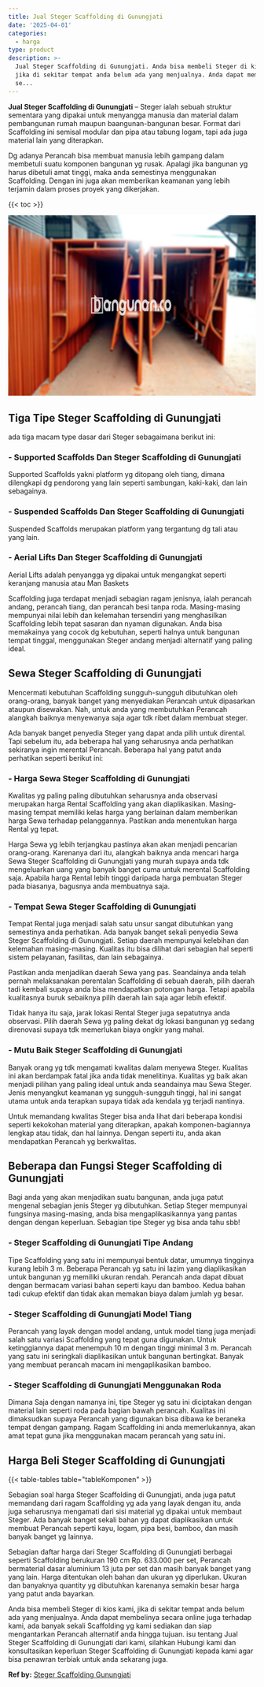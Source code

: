 ```yaml
---
title: Jual Steger Scaffolding di Gunungjati
date: '2025-04-01'
categories:
  - harga
type: product
description: >-
  Jual Steger Scaffolding di Gunungjati. Anda bisa membeli Steger di kios kami,
  jika di sekitar tempat anda belum ada yang menjualnya. Anda dapat membelinya
  se...
---
```


**Jual Steger Scaffolding di Gunungjati** – Steger ialah sebuah struktur sementara yang dipakai untuk menyangga manusia dan material dalam pembangunan rumah maupun baangunan-bangunan besar. Format dari Scaffolding ini semisal modular dan pipa atau tabung logam, tapi ada juga material lain yang diterapkan.

Dg adanya Perancah bisa membuat manusia lebih gampang dalam membetuli suatu komponen bangunan yg rusak. Apalagi jika bangunan yg harus dibetuli amat tinggi, maka anda semestinya menggunakan Scaffolding. Dengan ini juga akan memberikan keamanan yang lebih terjamin dalam proses proyek yang dikerjakan.

{{< toc >}}

![Jual Steger Scaffolding di Gunungjati](/images/sewa-scaffolding-steger-25.png)

## Tiga Tipe Steger Scaffolding di Gunungjati

ada tiga macam type dasar dari Steger sebagaimana berikut ini:

### \- Supported Scaffolds Dan Steger Scaffolding di Gunungjati

Supported Scaffolds yakni platform yg ditopang oleh tiang, dimana dilengkapi dg pendorong yang lain seperti sambungan, kaki-kaki, dan lain sebagainya.

### \- Suspended Scaffolds Dan Steger Scaffolding di Gunungjati

Suspended Scaffolds merupakan platform yang tergantung dg tali atau yang lain.

### \- Aerial Lifts Dan Steger Scaffolding di Gunungjati

Aerial Lifts adalah penyangga yg dipakai untuk mengangkat seperti keranjang manusia atau Man Baskets

Scaffolding juga terdapat menjadi sebagian ragam jenisnya, ialah perancah andang, perancah tiang, dan perancah besi tanpa roda. Masing-masing mempunyai nilai lebih dan kelemahan tersendiri yang menghasilkan Scaffolding lebih tepat sasaran dan nyaman digunakan. Anda bisa memakainya yang cocok dg kebutuhan, seperti halnya untuk bangunan tempat tinggal, menggunakan Steger andang menjadi alternatif yang paling ideal.

## Sewa Steger Scaffolding di Gunungjati

Mencermati kebutuhan Scaffolding sungguh-sungguh dibutuhkan oleh orang-orang, banyak banget yang menyediakan Perancah untuk dipasarkan ataupun disewakan. Nah, untuk anda yang membutuhkan Perancah alangkah baiknya menyewanya saja agar tdk ribet dalam membuat steger.

Ada banyak banget penyedia Steger yang dapat anda pilih untuk dirental. Tapi sebelum itu, ada beberapa hal yang seharusnya anda perhatikan sekiranya ingin merental Perancah. Beberapa hal yang patut anda perhatikan seperti berikut ini:

### \- Harga Sewa Steger Scaffolding di Gunungjati

Kwalitas yg paling paling dibutuhkan seharusnya anda observasi merupakan harga Rental Scaffolding yang akan diaplikasikan. Masing-masing tempat memiliki kelas harga yang berlainan dalam memberikan harga Sewa terhadap pelanggannya. Pastikan anda menentukan harga Rental yg tepat.

Harga Sewa yg lebih terjangkau pastinya akan akan menjadi pencarian orang-orang. Karenanya dari itu, alangkah baiknya anda mencari harga Sewa Steger Scaffolding di Gunungjati yang murah supaya anda tdk mengeluarkan uang yang banyak banget cuma untuk merental Scaffolding saja. Apabila harga Rental lebih tinggi daripada harga pembuatan Steger pada biasanya, bagusnya anda membuatnya saja.

### \- Tempat Sewa Steger Scaffolding di Gunungjati

Tempat Rental juga menjadi salah satu unsur sangat dibutuhkan yang semestinya anda perhatikan. Ada banyak banget sekali penyedia Sewa Steger Scaffolding di Gunungjati. Setiap daerah mempunyai kelebihan dan kelemahan masing-masing. Kualitas itu bisa dilihat dari sebagian hal seperti sistem pelayanan, fasilitas, dan lain sebagainya.

Pastikan anda menjadikan daerah Sewa yang pas. Seandainya anda telah pernah melaksanakan perentalan Scaffolding di sebuah daerah, pilih daerah tadi kembali supaya anda bisa mendapatkan potongan harga. Tetapi apabila kualitasnya buruk sebaiknya pilih daerah lain saja agar lebih efektif.

Tidak hanya itu saja, jarak lokasi Rental Steger juga sepatutnya anda observasi. Pilih daerah Sewa yg paling dekat dg lokasi bangunan yg sedang direnovasi supaya tdk memerlukan biaya ongkir yang mahal.

### \- Mutu Baik Steger Scaffolding di Gunungjati

Banyak orang yg tdk mengamati kwalitas dalam menyewa Steger. Kualitas ini akan berdampak fatal jika anda tidak menelitinya. Kualitas yg baik akan menjadi pilihan yang paling ideal untuk anda seandainya mau Sewa Steger. Jenis menyangkut keamanan yg sungguh-sungguh tinggi, hal ini sangat utama untuk anda terapkan supaya tidak ada kendala yg terjadi nantinya.

Untuk memandang kwalitas Steger bisa anda lihat dari beberapa kondisi seperti kekokohan material yang diterapkan, apakah komponen-bagiannya lengkap atau tidak, dan hal lainnya. Dengan seperti itu, anda akan mendapatkan Perancah yg berkwalitas.

## Beberapa dan Fungsi Steger Scaffolding di Gunungjati

Bagi anda yang akan menjadikan suatu bangunan, anda juga patut mengenal sebagian jenis Steger yg dibutuhkan. Setiap Steger mempunyai fungsinya masing-masing, anda bisa mengaplikasikannya yang pantas dengan dengan keperluan. Sebagian tipe Steger yg bisa anda tahu sbb!

### \- Steger Scaffolding di Gunungjati Tipe Andang

Tipe Scaffolding yang satu ini mempunyai bentuk datar, umumnya tingginya kurang lebih 3 m. Beberapa Perancah yg satu ini lazim yang diaplikasikan untuk bangunan yg memiliki ukuran rendah. Perancah anda dapat dibuat dengan bermacam variasi bahan seperti kayu dan bamboo. Kedua bahan tadi cukup efektif dan tidak akan memakan biaya dalam jumlah yg besar.

### \- Steger Scaffolding di Gunungjati Model Tiang

Perancah yang layak dengan model andang, untuk model tiang juga menjadi salah satu variasi Scaffolding yang tepat guna digunakan. Untuk ketinggiannya dapat menempuh 10 m dengan tinggi minimal 3 m. Perancah yang satu ini seringkali diaplikasikan untuk bangunan bertingkat. Banyak yang membuat perancah macam ini mengaplikasikan bamboo.

### \- Steger Scaffolding di Gunungjati Menggunakan Roda

Dimana Saja dengan namanya ini, tipe Steger yg satu ini diciptakan dengan material lain seperti roda pada bagian bawah perancah. Kualitas ini dimaksudkan supaya Perancah yang digunakan bisa dibawa ke beraneka tempat dengan gampang. Ragam Scaffolding ini anda memerlukannya, akan amat tepat guna jika menggunakan macam perancah yang satu ini.

## Harga Beli Steger Scaffolding di Gunungjati

{{< table-tables table="tableKomponen" >}}

Sebagian soal harga Steger Scaffolding di Gunungjati, anda juga patut memandang dari ragam Scaffolding yg ada yang layak dengan itu, anda juga seharusnya mengamati dari sisi material yg dipakai untuk membaut Steger. Ada banyak banget sekali bahan yg dapat diaplikasikan untuk membuat Perancah seperti kayu, logam, pipa besi, bamboo, dan masih banyak banget yg lainnya.

Sebagian daftar harga dari Steger Scaffolding di Gunungjati berbagai seperti Scaffolding berukuran 190 cm Rp. 633.000 per set, Perancah bermaterial dasar aluminium 13 juta per set dan masih banyak banget yang yang lain. Harga ditentukan oleh bahan dan ukuran yg diperlukan. Ukuran dan banyaknya quantity yg dibutuhkan karenanya semakin besar harga yang patut anda bayarkan.

Anda bisa membeli Steger di kios kami, jika di sekitar tempat anda belum ada yang menjualnya. Anda dapat membelinya secara online juga terhadap kami, ada banyak sekali Scaffolding yg kami sediakan dan siap mengantarkan Perancah alternatif anda hingga tujuan. isu tentang Jual Steger Scaffolding di Gunungjati dari kami, silahkan Hubungi kami dan konsultasikan keperluan Steger Scaffolding di Gunungjati kepada kami agar bisa penawran terbiak untuk anda sekarang juga.

**Ref by:** [Steger Scaffolding Gunungjati](https://id.wikipedia.org/wiki/Steger)
